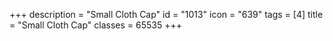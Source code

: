 +++
description = "Small Cloth Cap"
id = "1013"
icon = "639"
tags = [4]
title = "Small Cloth Cap"
classes = 65535
+++
